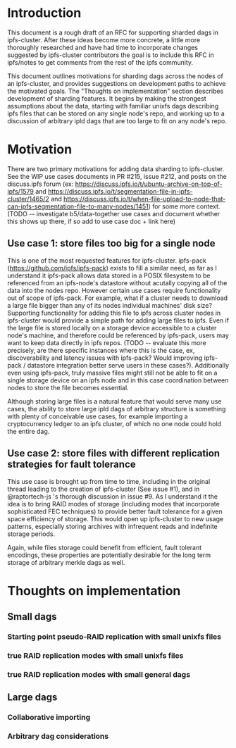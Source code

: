 # Introduction
This document is a rough draft of an RFC for supporting sharded dags in ipfs-cluster.  After these ideas become more concrete, a little more thoroughly researched and have had time to incorporate changes suggested by ipfs-cluster contributors the goal is to include this RFC in ipfs/notes to get comments from the rest of the ipfs community.

This document outlines motivations for sharding dags across the nodes of an ipfs-cluster, and provides suggestions on development paths to achieve the motivated goals.  The "Thoughts on implementation" section describes development of sharding features.  It begins by making the strongest assumptions about the data, starting with familiar unixfs dags describing ipfs files that can be stored on any single node's repo, and working up to a discussion of arbitrary ipld dags that are too large to fit on any node's repo.

# Motivation
There are two primary motivations for adding data sharding to ipfs-cluster.  See the WIP use cases documents in PR #215, issue #212, and posts on the discuss.ipfs forum (ex: https://discuss.ipfs.io/t/ubuntu-archive-on-top-of-ipfs/1579 and https://discuss.ipfs.io/t/segmentation-file-in-ipfs-cluster/1465/2 and https://discuss.ipfs.io/t/when-file-upload-to-node-that-can-ipfs-segmentation-file-to-many-nodes/1451) for some more context.  (TODO -- investigate b5/data-together use cases and document whether this shows up there, if so add to use case doc + link here)

## Use case 1: store files too big for a single node
This is one of the most requested features for ipfs-cluster.  ipfs-pack (https://github.com/ipfs/ipfs-pack) exists to fill a similar need, as far as I understand it ipfs-pack allows data stored in a POSIX filesystem to be referenced from an ipfs-node's datastore without acutally copying all of the data into the nodes repo.  However certain use cases require functionality out of scope of ipfs-pack. For example, what if a cluster needs to download a large file bigger than any of its nodes individual machines' disk size?  Supporting functionality for adding this file to ipfs across cluster nodes in ipfs-cluster would provide a simple path for adding large files to ipfs.  Even if the large file is stored locally on a storage device accessible to a cluster node's machine, and therefore could be referenced by ipfs-pack, users may want to keep data directly in ipfs repos.  (TODO -- evaluate this more precisely, are there specific instances where this is the case, ex, discoverability and latency issues with ipfs-pack? Would improving ipfs-pack / datastore integration better serve users in these cases?).  Additionally even using ipfs-pack, truly massive files might still not be able to fit on a single storage device on an ipfs node and in this case coordination between nodes to store the file becomes essential.

Although storing large files is a natural feature that would serve many use cases, the ability to store large ipld dags of arbitrary structure is something with plenty of conceivable use cases, for example importing a cryptocurrency ledger to an ipfs cluster, of which no one node could hold the entire dag.

## Use case 2: store files with different replication strategies for fault tolerance
This use case is brought up from time to time, including in the original thread leading to the creation of ipfs-cluster (See issue #1), and in @raptortech-js 's thorough discussion in issue #9.  As I understand it the idea is to bring RAID modes of storage (including modes that incorporate sophisticated FEC techniques) to provide better fault tolerance for a given space efficiency of storage.  This would open up ipfs-cluster to new usage patterns, especially storing archives with infrequent reads and indefinite storage periods.

Again, while files storage could benefit from efficient, fault tolerant encodings, these properties are potentially desirable for the long term storage of arbitrary merkle dags as well. 

# Thoughts on implementation

## Small dags

### Starting point pseudo-RAID replication with small unixfs files

### true RAID replication modes with small unixfs files

### true RAID replication modes with small general dags


## Large dags

### Collaborative importing

### Arbitrary dag considerations











